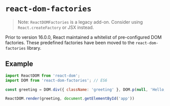 # `react-dom-factories`

> Note:
> `ReactDOMFactories` is a legacy add-on. Consider using
> `React.createFactory` or JSX instead.

Prior to version 16.0.0, React maintained a whitelist of
pre-configured DOM factories. These predefined factories have been
moved to the `react-dom-factories` library.

## Example

```javascript
import ReactDOM from 'react-dom';
import DOM from 'react-dom-factories'; // ES6

const greeting = DOM.div({ className: 'greeting' }, DOM.p(null, 'Hello, world!'));

ReactDOM.render(greeting, document.getElementById('app'))
```
